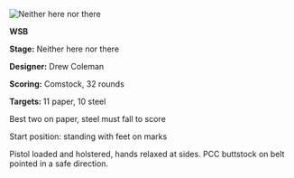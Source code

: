 ![Neither here nor there](https://github.com/bagellord/USPSA-Stages/blob/master/31%2B%20rounds/Neither%20Here%20Nor%20There%20-%2032%20Rounds%20-%20Comstock/Neither%20Here%20Nor%20There.png)

<b>WSB</b>

<b>Stage:</b> Neither here nor there

<b>Designer:</b> Drew Coleman

<b>Scoring:</b> Comstock, 32 rounds

<b>Targets: </b> 11 paper, 10 steel

Best two on paper, steel must fall to score

Start position: standing with feet on marks

Pistol loaded and holstered, hands relaxed at sides. PCC buttstock on belt pointed in a safe direction.
